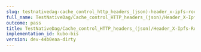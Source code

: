 ```yaml
---
slug: testnativedag-cache_control_http_headers_(json)-header_x-ipfs-roots
full_name: TestNativeDag/Cache_control_HTTP_headers_(json)/Header_X-Ipfs-Roots
outcome: pass
title: TestNativeDag/Cache_control_HTTP_headers_(json)/Header_X-Ipfs-Roots
implementation_id: kubo-bis
version: dev-44b0eaa-dirty
---
```


